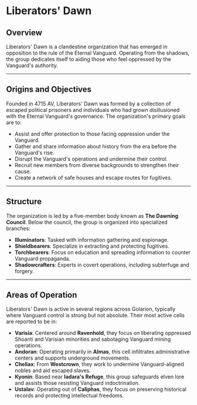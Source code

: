 # Liberators' Dawn

## Overview

Liberators' Dawn is a clandestine organization that has emerged in opposition to the rule of the Eternal Vanguard. Operating from the shadows, the group dedicates itself to aiding those who feel oppressed by the Vanguard's authority.

---

## Origins and Objectives

Founded in 4715 AV, Liberators' Dawn was formed by a collection of escaped political prisoners and individuals who had grown disillusioned with the Eternal Vanguard's governance. The organization's primary goals are to:

* Assist and offer protection to those facing oppression under the Vanguard.
* Gather and share information about history from the era before the Vanguard's rise.
* Disrupt the Vanguard's operations and undermine their control.
* Recruit new members from diverse backgrounds to strengthen their cause.
* Create a network of safe houses and escape routes for fugitives.

---

## Structure

The organization is led by a five-member body known as **The Dawning Council**. Below the council, the group is organized into specialized branches:

* **Illuminators**: Tasked with information gathering and espionage.
* **Shieldbearers**: Specialize in extracting and protecting fugitives.
* **Torchbearers**: Focus on education and spreading information to counter Vanguard propaganda.
* **Shadowcrafters**: Experts in covert operations, including subterfuge and forgery.

---

## Areas of Operation

Liberators' Dawn is active in several regions across Golarion, typically where Vanguard control is strong but not absolute. Their most active cells are reported to be in:

* **Varisia**: Centered around **Ravenhold**, they focus on liberating oppressed Shoanti and Varisian minorities and sabotaging Vanguard mining operations.
* **Andoran**: Operating primarily in **Almas**, this cell infiltrates administrative centers and supports underground movements.
* **Cheliax**: From **Westcrown**, they work to undermine Vanguard-aligned nobles and aid escaped slaves.
* **Kyonin**: Based near **Iadara's Refuge**, this group safeguards elven lore and assists those resisting Vanguard indoctrination.
* **Ustalav**: Operating out of **Caliphas**, they focus on preserving historical records and protecting intellectual freedoms.
